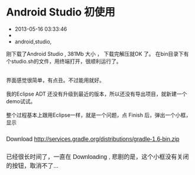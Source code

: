 # Android Studio 初使用
- 2013-05-16 03:33:46
- 
- android,studio,

刚下载了Android Studio , 381Mb 大小 ， 下载完解压就OK 了。 在bin目录下有个studio.sh的文件，用终端打开，很顺利运行了。<div><br /></div><div>界面感觉很简单，有点丑。不过能用就好。</div><div><br /></div><div>我的Eclipse ADT 还没有升级到最近的版本，所以还没有导出项目，就新建一个demo试试。</div><div><br /></div><div>整个过程基本上跟用Eclipse一样，就是一个问题，点 Finish 后，弹出一个小框，显示&nbsp;</div><div><div style="word-wrap: break-word; font-family: 宋体, 'sans serif', tahoma, verdana, helvetica; font-size: 16px; line-height: 24px;"><br /></div><div style="word-wrap: break-word; font-family: 宋体, 'sans serif', tahoma, verdana, helvetica; font-size: 16px; line-height: 24px;">Download http://services.gradle.org/distributions/gradle-1.6-bin.zip</div></div><div style="word-wrap: break-word; font-family: 宋体, 'sans serif', tahoma, verdana, helvetica; font-size: 16px; line-height: 24px;"><br /></div><div style="word-wrap: break-word; font-family: 宋体, 'sans serif', tahoma, verdana, helvetica; font-size: 16px; line-height: 24px;">已经很长时间了，一直在 Downloading , 悲剧的是，这个小框没有关闭的按钮，取消不了...</div>